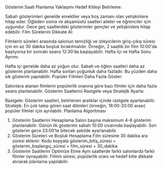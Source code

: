 Gösterim Saati Planlama Yaklaşımı
Hedef Kitleyi Belirleme:

Sabah gösterimleri genelde emekliler veya boş zamanı olan yetişkinlere hitap eder.
Öğleden sonra ve akşamüstü saatleri aileler ve öğrenciler için uygundur.
Gece geç saatlerdeki gösterimler gençler ve yetişkinlere hitap edebilir.
Film Sürelerini Dikkate Al:

Filmlerin süreleri arasında salonun temizliği ve izleyicilerin giriş-çıkış süresi için en az 30 dakika boşluk bırakılmalıdır.
Örneğin, 2 saatlik bir film 10:00'da başlıyorsa bir sonraki seans 12:30’da başlayabilir.
Hafta İçi ve Hafta Sonu Ayrımı:

Hafta içi genelde daha az yoğun olur. Sabah ve öğlen saatleri daha az gösterim planlanabilir.
Hafta sonları yoğunluk daha fazladır. Bu yüzden daha sık gösterim yapılabilir.
Popüler Filmleri Daha Fazla Göster:

Salonlara atanan filmlerin popülerlik oranına göre bazı filmler için daha fazla seans planlanabilir.
Gösterim Saatlerini Rastgele veya Stratejik Ayarla:

Rastgele: Gösterim saatleri, belirlenen aralıklar içinde rastgele ayarlanabilir.
Stratejik: En çok talep gören saat dilimleri (örneğin, 18:00-20:00 arası) popüler filmler için ayrılabilir.
Planlama Algoritması
1. Gösterim Saatlerini Hesaplama
Salon başına maksimum 4-6 gösterim planlanabilir.
Günün ilk gösterimi sabah 10:00 civarında başlayabilir.
Son gösterim gece 23:00’te bitecek şekilde ayarlanabilir.
2. Gösterim Süreleri ve Boşluk Hesaplama
Film süresine 30 dakika ara süresi eklenir:
Kodu kopyala
gösterim_bitiş_süresi = gösterim_başlangıç_süresi + film_süresi + 30_dakika
3. Gösterim Saatlerini Optimize Etme
Aynı saatlerde farklı salonlarda farklı filmler oynayabilir.
Filmin süresi, popülerlik oranı ve hedef kitle dikkate alınarak planlama yapılabilir.